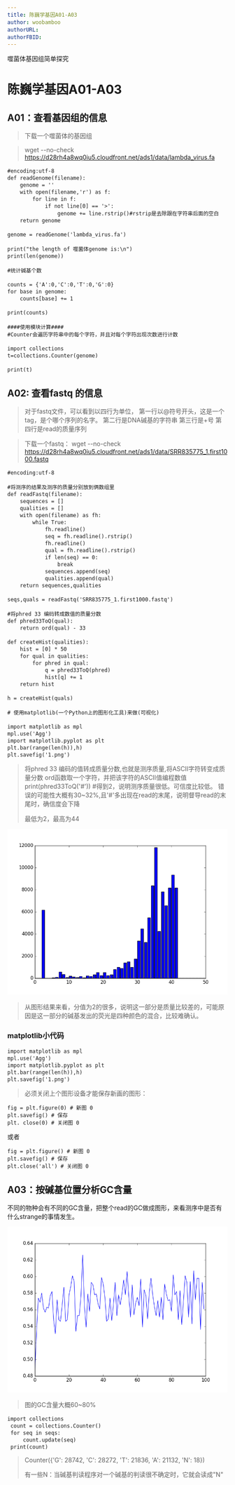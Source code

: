 ```yaml
---
title: 陈巍学基因A01-A03
author: woobamboo
authorURL:
authorFBID:
---
```



噬菌体基因组简单探究

<!--truncate-->

# 陈巍学基因A01-A03

## A01：查看基因组的信息



> 下载一个噬菌体的基因组


> wget --no-check https://d28rh4a8wq0iu5.cloudfront.net/ads1/data/lambda_virus.fa

```
#encoding:utf-8
def readGenome(filename):
    genome = ''
    with open(filename,'r') as f:
        for line in f:
            if not line[0] == '>':
                genome += line.rstrip()#rstrip是去除跟在字符串后面的空白
    return genome

genome = readGenome('lambda_virus.fa')

print("the length of 噬菌体genome is:\n")
print(len(genome))

#统计碱基个数

counts = {'A':0,'C':0,'T':0,'G':0}
for base in genome:
    counts[base] += 1

print(counts)

####使用模块计算####
#Counter会遍历字符串中的每个字符，并且对每个字符出现次数进行计数

import collections
t=collections.Counter(genome)

print(t)
```

## A02: 查看fastq 的信息

>对于fastq文件，可以看到以四行为单位，
>第一行以@符号开头，这是一个tag，是个哪个序列的名字。
>第二行是DNA碱基的字符串
>第三行是+号
>第四行是read的质量序列

>下载一个fastq：
>wget --no-check https://d28rh4a8wq0iu5.cloudfront.net/ads1/data/SRR835775_1.first1000.fastq

```
#encoding:utf-8

#将测序的结果及测序的质量分别放到俩数组里
def readFastq(filename):
    sequences = []
    qualities = []
    with open(filename) as fh:
        while True:
            fh.readline()
            seq = fh.readline().rstrip()
            fh.readline()
            qual = fh.readline().rstrip()
            if len(seq) == 0:
                break
            sequences.append(seq)
            qualities.append(qual)
    return sequences,qualities

seqs,quals = readFastq('SRR835775_1.first1000.fastq')

#将phred 33 编码转成数值的质量分数
def phred33ToQ(qual):
    return ord(qual) - 33

def createHist(qualities):
    hist = [0] * 50
    for qual in qualities:
        for phred in qual:
            q = phred33ToQ(phred)
            hist[q] += 1
    return hist

h = createHist(quals)

# 使用matplotlib(一个Python上的图形化工具)来做(可视化)

import matplotlib as mpl
mpl.use('Agg')
import matplotlib.pyplot as plt
plt.bar(range(len(h)),h)
plt.savefig('1.png')
```

> 将phred 33 编码的值转成质量分数,也就是测序质量,将ASCII字符转变成质量分数
> ord函数取一个字符，并把该字符的ASCII值编程数值
> print(phred33ToQ('#')) #得到2，说明测序质量很低。可信度比较低。
> 错误的可能性大概有30~32%,且'#'多出现在read的末尾，说明督导read的末尾时，确信度会下降
>
> 最低为2，最高为44

![](assets/2017-03/2017-03-11-9.png)

> 从图形结果来看，分值为2的很多，说明这一部分是质量比较差的，可能原因是这一部分的碱基发出的荧光是四种颜色的混合，比较难确认。

### matplotlib小代码
```
import matplotlib as mpl
mpl.use('Agg')
import matplotlib.pyplot as plt
plt.bar(range(len(h)),h)
plt.savefig('1.png')
```

> 必须关闭上个图形设备才能保存新画的图形：
```
fig = plt.figure(0) # 新图 0
plt.savefig() # 保存
plt. close(0) # 关闭图 0
```
或者
```
fig = plt.figure() # 新图 0
plt.savefig() # 保存
plt.close('all') # 关闭图 0
```




## A03：按碱基位置分析GC含量

不同的物种会有不同的GC含量，把整个read的GC做成图形，来看测序中是否有什么strange的事情发生。  

![](assets/2017-03/2017-03-11-10.png)

> 图的GC含量大概60~80% 

```
import collections
 count = collections.Counter()
 for seq in seqs:
     count.update(seq)
 print(count)
```

> Counter({'G': 28742, 'C': 28272, 'T': 21836, 'A': 21132, 'N': 18})
>
> 有一些N：当碱基判读程序对一个碱基的判读很不确定时，它就会读成"N"

